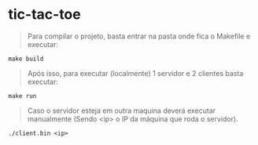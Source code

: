 ﻿# tic-tac-toe

> Para compilar o projeto, basta entrar na pasta onde fica o Makefile e executar:
```
make build
```

> Após isso, para executar (localmente) 1 servidor e 2 clientes basta executar:
```
make run
```

> Caso o servidor esteja em outra maquina deverá executar manualmente (Sendo \<ip\> o IP da máquina que roda o servidor).
```
./client.bin <ip>
```

